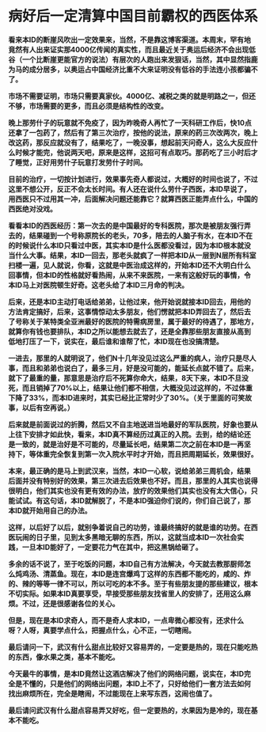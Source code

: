 病好后一定清算中国目前霸权的西医体系
====

			

**看来本ID的断崖风吹出一定效果来，当然，不是靠这博客渠道。本周末，罕有地竟然有人出来证实那4000亿传闻的真实性，而且最近关于奥运后经济不会出现低谷（一个比断崖更能官方的说法）有层次的人跑出来发狠话，当然，其中显然指鹿为马的成分居多，以奥运占中国经济比重不大来证明没有低谷的手法连小孩都骗不了。**

**市场不需要证明，市场只需要真家伙。4000亿、减税之类的就是明路之一，但还不够，市场需要的更多，而且必须是结构性的改变。**

**晚上那劳什子的玩意就不免疫了，因为昨晚奇人再忙了一天科研工作后，快10点还拿了一包药了，然后有了第三次治疗，按他的说法，原来的药三次改两次，晚上改这药，那反应就没有了，结果吃了，一晚没事，想起前天问奇人，这么大反应什么时候才能完，他说两天吧，原来是这样，这招可有点取巧。那药吃了三小时后才了睡觉，正好用劳什子玩意打发劳什子时间。**

**目前的治疗，一切按计划进行，效果事先奇人都说过，大概好的时间也说了，不过这里不想公开，反正不会太长时间。有人还在说什么劳什子西医，本ID早说了，用西医只不过用其一冲，后面解决问题还能靠它？就算西医正能弄点什么，中国的西医绝对没戏。**

**看看本ID的西医经历：第一次去的是中国最好的专科医院，那次是被朋友强行弄去的，结果碰到一个号称原院长的老头，70多，陪去的人脑子有水，在本ID不在的时候说什么本ID只看过中医，其实本ID是什么医都没看过，因为本ID根本就没当什么大事。结果，本ID一回去，那老头就疯了一样把本ID从一层到N层所有科室扫楼一遍，见人就说，你看，这就是中医治成这样的，开始本ID还不大明白什么回事情，但本ID的性格就好看热闹，从来不来医院，一来有这般好玩的事情，令本ID马上对医院顿生好奇。这老头给了本ID三月命的判决。**

**后来，还是本ID主动打电话给弟弟，让他过来，他开始说就接本ID回去，用他的方法肯定搞好，后来，这事情惊动太多朋友，他们愣就把本ID弄回去了，然后去了号称关于某特类全亚洲最好的医院的特需病房里，属于最好的待遇了，那地方，就算你有钱也要排队，本ID之所以能想去就去了，还是全靠那些朋友直接从高到低地打压了一下，说实在，最后谁和谁帮了忙，本ID现在也没搞清楚。**

**一进去，那里的人就明说了，他们N十几年没见过这么严重的病人，治疗只是尽人事，而且和弟弟也说白了，最多三月，好是没可能的，能延长点就不错了。后来，就下了最重的量，那意思是治疗后不死算你命大，结果，8天下来，本ID不旦没死，而且销掉了70%以上，结果让他们都不相信，大概没见过这样的，不过体重下降了33%，而本ID进来时，其实已经比正常时少了30%。（关于里面的可笑故事，以后有空再说。）**

**后来就是前面说过的折腾，然后又不自主地送进当地最好的军队医院，好象也要从上往下安排才如此快，看来，本ID真不算经历过真正的入院。去到，给的结论还是一致的，就是治好是不可能的，尽量延长吧，结果第二次之前在本ID是一再坚持下，等体重完全恢复到第一次入院水平时才开始，而且把周期延长，效果很好。**

**本来，最正确的是马上到武汉来，当然，本ID一心软，说给弟弟三周机会，结果后面并没有特别好的效果，第三次进去后效果也不好。而且，那里的人其实也说得很明白，他们其实也没有更有效的办法，放疗的效果他们其实也没有太大信心，只能试试。有这句话，本ID就解脱了，不是本ID强迫你们说的，你们自己说了，那本ID就开始用自己的办法。**

**这样，以后好了以后，就别争着说自己的功劳，谁最终搞好的就是谁的功劳。在西医玩闹的日子里，见到太多黑暗无聊的东西，所以，这就当成本ID一次社会实践，一旦本ID能好了，一定要花力气在其中，把这黑锅给砸了。**

**多余的话不说了，至于吃饭的问题，本ID自己有方法解决，今天就去教那厨师怎么炖鸡汤、清蒸鱼。现在，本ID是连宫爆鸡丁这样的东西都不能吃的，咸的、炸的、辣的等等一律不可以，所以可吃的本不多。至于有些朋友提的那些建议，根本不切实际。如果本ID真要享受，早接受那些朋友找省里人的安排了，还用这么麻烦。不过，还是很感谢各位的关心。**

**但是，现在是本ID求奇人，而不是奇人求本ID，一点卑微心都没有，还求什么呀？人呀，真要学点什么，把握点什么，心不正，一切瞎闹。**

**最后请问一下，武汉有什么甜点比较好又容易弄的，一定要是热的，现在只能吃热的东西，像水果之类，基本不能吃。**

**今天最牛的事情，是本ID竟然让这酒店解决了他们的网络问题，说实在，本ID完全是不懂的，只是他们的网络出问题，本ID上不了，只好给他们一套方法去如何找出麻烦所在，完全是瞎闹，不过能现在上来写东西，这闹也值了。**

**最后请问武汉有什么甜点容易弄又好吃，但一定要热的，水果因为是冷的，现在基本不能吃。**
